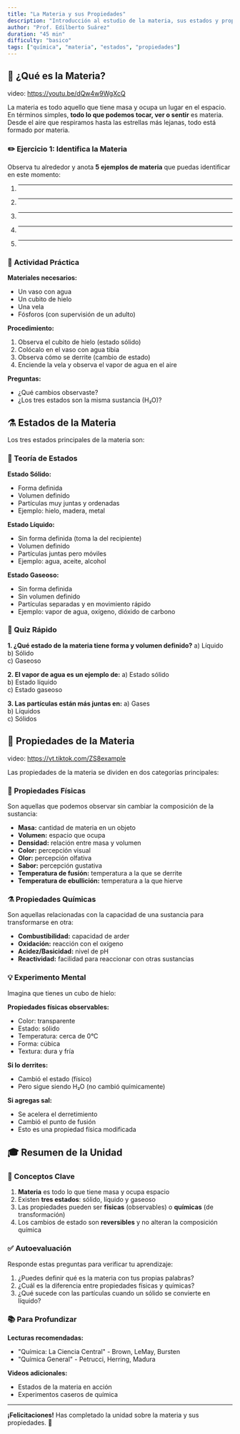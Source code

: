 ```yaml
---
title: "La Materia y sus Propiedades"
description: "Introducción al estudio de la materia, sus estados y propiedades fundamentales"
author: "Prof. Edilberto Suárez"
duration: "45 min"
difficulty: "basico"
tags: ["química", "materia", "estados", "propiedades"]
---
```


## 🧪 ¿Qué es la Materia?

video: https://youtu.be/dQw4w9WgXcQ

La materia es todo aquello que tiene masa y ocupa un lugar en el espacio. En términos simples, **todo lo que podemos tocar, ver o sentir** es materia. Desde el aire que respiramos hasta las estrellas más lejanas, todo está formado por materia.

### ✏️ Ejercicio 1: Identifica la Materia

Observa tu alrededor y anota **5 ejemplos de materia** que puedas identificar en este momento:

1. _______________________
2. _______________________
3. _______________________
4. _______________________
5. _______________________

### 🔬 Actividad Práctica

**Materiales necesarios:**
- Un vaso con agua
- Un cubito de hielo
- Una vela
- Fósforos (con supervisión de un adulto)

**Procedimiento:**
1. Observa el cubito de hielo (estado sólido)
2. Colócalo en el vaso con agua tibia
3. Observa cómo se derrite (cambio de estado)
4. Enciende la vela y observa el vapor de agua en el aire

**Preguntas:**
- ¿Qué cambios observaste?
- ¿Los tres estados son la misma sustancia (H₂O)?

## ⚗️ Estados de la Materia

Los tres estados principales de la materia son:

### 📖 Teoría de Estados

**Estado Sólido:**
- Forma definida
- Volumen definido
- Partículas muy juntas y ordenadas
- Ejemplo: hielo, madera, metal

**Estado Líquido:**
- Sin forma definida (toma la del recipiente)
- Volumen definido
- Partículas juntas pero móviles
- Ejemplo: agua, aceite, alcohol

**Estado Gaseoso:**
- Sin forma definida
- Sin volumen definido
- Partículas separadas y en movimiento rápido
- Ejemplo: vapor de agua, oxígeno, dióxido de carbono

### 📝 Quiz Rápido

**1. ¿Qué estado de la materia tiene forma y volumen definido?**
a) Líquido  
b) Sólido  
c) Gaseoso

**2. El vapor de agua es un ejemplo de:**
a) Estado sólido  
b) Estado líquido  
c) Estado gaseoso

**3. Las partículas están más juntas en:**
a) Gases  
b) Líquidos  
c) Sólidos

## 🔬 Propiedades de la Materia

video: https://vt.tiktok.com/ZS8example

Las propiedades de la materia se dividen en dos categorías principales:

### 🎯 Propiedades Físicas

Son aquellas que podemos observar sin cambiar la composición de la sustancia:

- **Masa:** cantidad de materia en un objeto
- **Volumen:** espacio que ocupa
- **Densidad:** relación entre masa y volumen
- **Color:** percepción visual
- **Olor:** percepción olfativa
- **Sabor:** percepción gustativa
- **Temperatura de fusión:** temperatura a la que se derrite
- **Temperatura de ebullición:** temperatura a la que hierve

### ⚗️ Propiedades Químicas

Son aquellas relacionadas con la capacidad de una sustancia para transformarse en otra:

- **Combustibilidad:** capacidad de arder
- **Oxidación:** reacción con el oxígeno
- **Acidez/Basicidad:** nivel de pH
- **Reactividad:** facilidad para reaccionar con otras sustancias

### 💡 Experimento Mental

Imagina que tienes un cubo de hielo:

**Propiedades físicas observables:**
- Color: transparente
- Estado: sólido
- Temperatura: cerca de 0°C
- Forma: cúbica
- Textura: dura y fría

**Si lo derrites:**
- Cambió el estado (físico)
- Pero sigue siendo H₂O (no cambió químicamente)

**Si agregas sal:**
- Se acelera el derretimiento
- Cambió el punto de fusión
- Esto es una propiedad física modificada

## 🎓 Resumen de la Unidad

### 📌 Conceptos Clave

1. **Materia** es todo lo que tiene masa y ocupa espacio
2. Existen **tres estados**: sólido, líquido y gaseoso
3. Las propiedades pueden ser **físicas** (observables) o **químicas** (de transformación)
4. Los cambios de estado son **reversibles** y no alteran la composición química

### ✅ Autoevaluación

Responde estas preguntas para verificar tu aprendizaje:

1. ¿Puedes definir qué es la materia con tus propias palabras?
2. ¿Cuál es la diferencia entre propiedades físicas y químicas?
3. ¿Qué sucede con las partículas cuando un sólido se convierte en líquido?

### 📚 Para Profundizar

**Lecturas recomendadas:**
- "Química: La Ciencia Central" - Brown, LeMay, Bursten
- "Química General" - Petrucci, Herring, Madura

**Videos adicionales:**
- Estados de la materia en acción
- Experimentos caseros de química

---

**¡Felicitaciones!** Has completado la unidad sobre la materia y sus propiedades. 🎉
